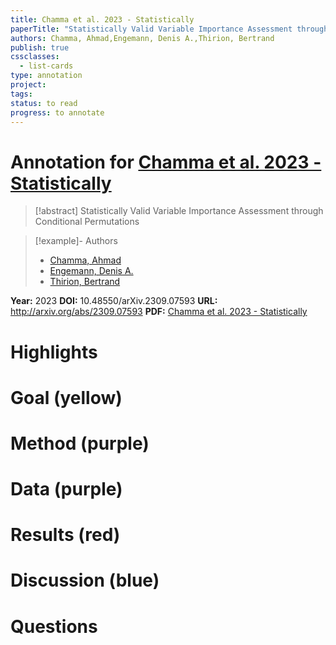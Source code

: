 ```yaml
---
title: Chamma et al. 2023 - Statistically
paperTitle: "Statistically Valid Variable Importance Assessment through Conditional Permutations"
authors: Chamma, Ahmad,Engemann, Denis A.,Thirion, Bertrand
publish: true
cssclasses:
  - list-cards
type: annotation
project:
tags:
status: to read
progress: to annotate
---
```

# Annotation for [Chamma et al. 2023 - Statistically](Papers/References/Chamma%20et%20al.%202023%20-%20Statistically)

> [!abstract] Statistically Valid Variable Importance Assessment through Conditional Permutations

> [!example]- Authors
> - [Chamma, Ahmad](Chamma%2C%20Ahmad)
> - [Engemann, Denis A.](Engemann%2C%20Denis%20A.)
> - [Thirion, Bertrand](Thirion%2C%20Bertrand)

**Year:** 2023
**DOI:** 10.48550/arXiv.2309.07593
**URL:** http://arxiv.org/abs/2309.07593
**PDF:** [Chamma et al. 2023 - Statistically](Papers/PDFs/Chamma%20et%20al.%202023%20-%20Statistically%20Valid%20Variable%20Importance%20Assessment%20through%20Conditional%20Permutations.pdf)

# Highlights


# Goal (yellow)


# Method (purple)


# Data (purple)


# Results (red)


# Discussion (blue)


# Questions

